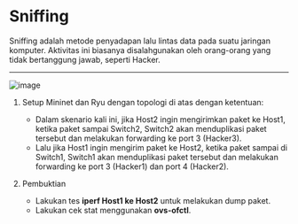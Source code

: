 # Sniffing
Sniffing adalah metode penyadapan lalu lintas data pada suatu jaringan komputer. Aktivitas ini biasanya disalahgunakan oleh orang-orang yang tidak bertanggung jawab, seperti Hacker.

---

![image](https://hackmd.io/_uploads/HJMBZTYexe.png)

1. Setup Mininet dan Ryu dengan topologi di atas dengan ketentuan:
    - Dalam skenario kali ini, jika Host2 ingin mengirimkan paket ke Host1, ketika paket sampai Switch2, Switch2 akan menduplikasi paket tersebut dan melakukan forwarding ke port 3 (Hacker3).
    - Lalu jika Host1 ingin mengirim paket ke Host2, ketika paket sampai di Switch1, Switch1 akan menduplikasi paket tersebut dan melakukan forwarding ke port 3 (Hacker1) dan port 4 (Hacker2).

2. Pembuktian
    - Lakukan tes **iperf Host1 ke Host2** untuk melakukan dump paket.
    - Lakukan cek stat menggunakan **ovs-ofctl**.
